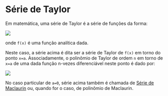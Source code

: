 # Série de Taylor

Em matemática, uma série de Taylor é a série de funções da forma:

![](https://wikimedia.org/api/rest_v1/media/math/render/svg/23ddb8cf6f934502e8a3ff5994b4ea81a62f88d9)

onde `f(x)` é uma função analítica dada. 

Neste caso, a série acima é dita ser a série de Taylor de `f(x)` em torno do ponto `x=a`. 
Associadamente, o polinômio de Taylor de ordem `n` em torno de `x=a` de uma dada função n-vezes diferenciável neste ponto é dado por:

![](https://wikimedia.org/api/rest_v1/media/math/render/svg/65dc6a32cf1e7ce4b79dd23e4006a77de4a1cc0c)

No caso particular de `a=0`, série acima também é chamada de [Série de Maclaurin](https://pt.wikipedia.org/wiki/S%C3%A9rie_de_Maclaurin) ou, quando for o caso, de polinômio de Maclaurin.
